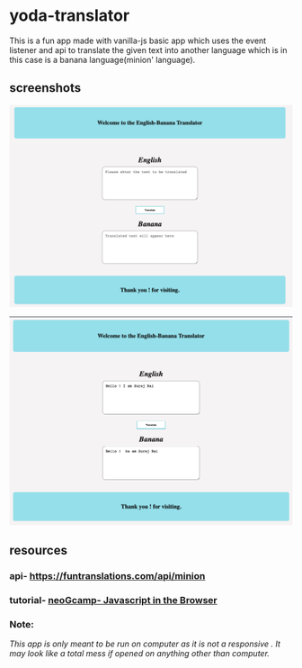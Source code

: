 # yoda-translator

This is a fun app made with vanilla-js basic app which uses the event listener and api to translate the given text into another language which is in this case is a banana language(minion' language).

## screenshots
![banana-translator](img/app-without-translation.png)



![banana-translator-translated](img/app-with-translation.png)

## resources

### api- https://funtranslations.com/api/minion
### tutorial- [neoGcamp- Javascript in the Browser](https://www.youtube.com/watch?v=yLZazznWoAs&list=PLzvhQUIpvvuj5KPnyPyWsvgyzNkX_ACPA&index=6)


 ### Note:
 <i>This app is only meant to be run on computer as it is not a responsive . It may look like a total mess if opened on anything other than computer.</i>